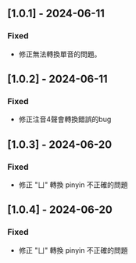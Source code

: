 ## [1.0.1] - 2024-06-11

### Fixed

- 修正無法轉換單音的問題。

## [1.0.2] - 2024-06-11

### Fixed

- 修正注音4聲會轉換錯誤的bug

## [1.0.3] - 2024-06-20

### Fixed

- 修正 "ㄩ" 轉換 pinyin 不正確的問題

## [1.0.4] - 2024-06-20

### Fixed

- 修正 "ㄩ" 轉換 pinyin 不正確的問題